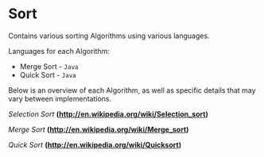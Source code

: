 Sort
====

Contains various sorting Algorithms using various languages.

Languages for each Algorithm:
 - Merge Sort - `Java`
 - Quick Sort - `Java`

Below is an overview of each Algorithm, as well as specific details that may vary between implementations.

*Selection Sort* **(http://en.wikipedia.org/wiki/Selection_sort)**

*Merge Sort* **(http://en.wikipedia.org/wiki/Merge_sort)**

*Quick Sort* **(http://en.wikipedia.org/wiki/Quicksort)**
